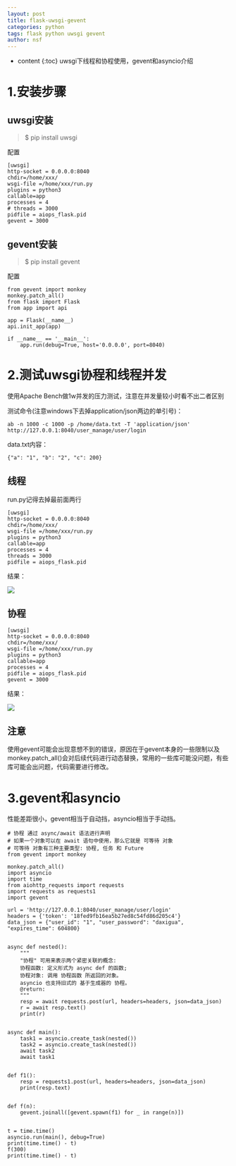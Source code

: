 ```yaml
---
layout: post
title: flask-uwsgi-gevent
categories: python
tags: flask python uwsgi gevent
author: nsf
---
```


* content
{:toc}
uwsgi下线程和协程使用，gevent和asyncio介绍




# 1.安装步骤

## uwsgi安装

> $ pip install uwsgi

配置

```
[uwsgi]
http-socket = 0.0.0.0:8040
chdir=/home/xxx/
wsgi-file =/home/xxx/run.py
plugins = python3
callable=app
processes = 4
# threads = 3000
pidfile = aiops_flask.pid
gevent = 3000
```

## gevent安装

> $ pip install gevent

配置

```
from gevent import monkey
monkey.patch_all()
from flask import Flask
from app import api

app = Flask(__name__)
api.init_app(app)

if __name__ == '__main__':
    app.run(debug=True, host='0.0.0.0', port=8040)
```

# 2.测试uwsgi协程和线程并发

使用Apache Bench做1w并发的压力测试，注意在并发量较小时看不出二者区别

测试命令(注意windows下去掉application/json两边的单引号)：

```
ab -n 1000 -c 1000 -p /home/data.txt -T 'application/json' http://127.0.0.1:8040/user_manage/user/login
```

data.txt内容：

```
{"a": "1", "b": "2", "c": 200}
```

## 线程

run.py记得去掉最前面两行

```
[uwsgi]
http-socket = 0.0.0.0:8040
chdir=/home/xxx/
wsgi-file =/home/xxx/run.py
plugins = python3
callable=app
processes = 4
threads = 3000
pidfile = aiops_flask.pid
```

结果：

![](https://cdn.jsdelivr.net/gh/nsf-github/tdxlj.github.io@master/_posts/image/2021-04-13-flask-uwsgi-gevent-demo2.png)

## 协程

```
[uwsgi]
http-socket = 0.0.0.0:8040
chdir=/home/xxx/
wsgi-file =/home/xxx/run.py
plugins = python3
callable=app
processes = 4
pidfile = aiops_flask.pid
gevent = 3000
```

结果：

![](https://cdn.jsdelivr.net/gh/nsf-github/tdxlj.github.io@master/_posts/image/2021-04-13-flask-uwsgi-gevent-demo1.png)

## 注意

使用gevent可能会出现意想不到的错误，原因在于gevent本身的一些限制以及monkey.patch_all()会对后续代码进行动态替换，常用的一些库可能没问题，有些库可能会出问题，代码需要进行修改。

# 3.gevent和asyncio

性能差距很小，gevent相当于自动挡，asyncio相当于手动挡。

```
# 协程 通过 async/await 语法进行声明
# 如果一个对象可以在 await 语句中使用，那么它就是 可等待 对象
# 可等待 对象有三种主要类型: 协程, 任务 和 Future
from gevent import monkey

monkey.patch_all()
import asyncio
import time
from aiohttp_requests import requests
import requests as requests1
import gevent

url = 'http://127.0.0.1:8040/user_manage/user/login'
headers = {'token': '18fed9fb16ea5b27ed8c54fd86d205c4'}
data_json = {"user_id": "1", "user_password": "daxigua", "expires_time": 604800}


async def nested():
    """
    "协程" 可用来表示两个紧密关联的概念:
    协程函数: 定义形式为 async def 的函数;
    协程对象: 调用 协程函数 所返回的对象。
    asyncio 也支持旧式的 基于生成器的 协程。
    @return:
    """
    resp = await requests.post(url, headers=headers, json=data_json)
    r = await resp.text()
    print(r)


async def main():
    task1 = asyncio.create_task(nested())
    task2 = asyncio.create_task(nested())
    await task2
    await task1


def f1():
    resp = requests1.post(url, headers=headers, json=data_json)
    print(resp.text)


def f(n):
    gevent.joinall([gevent.spawn(f1) for _ in range(n)])


t = time.time()
asyncio.run(main(), debug=True)
print(time.time() - t)
f(300)
print(time.time() - t)
```


